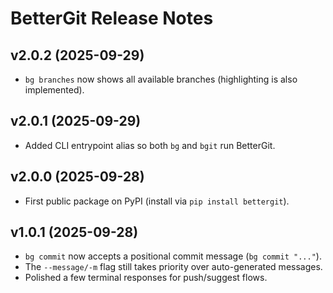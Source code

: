 # BetterGit Release Notes

## v2.0.2 (2025-09-29)
- `bg branches` now shows all available branches (highlighting is also implemented).

## v2.0.1 (2025-09-29)
- Added CLI entrypoint alias so both `bg` and `bgit` run BetterGit.

## v2.0.0 (2025-09-28)
- First public package on PyPI (install via `pip install bettergit`).

## v1.0.1 (2025-09-28)
- `bg commit` now accepts a positional commit message (`bg commit "..."`).
- The `--message/-m` flag still takes priority over auto-generated messages.
- Polished a few terminal responses for push/suggest flows.
